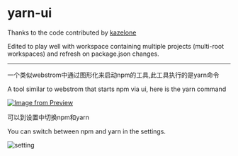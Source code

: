 # yarn-ui

Thanks to the code contributed by [kazelone](https://github.com/kazelone/yarn-ui)

Edited to play well with workspace containing multiple projects (multi-root workspaces) and refresh on package.json changes.

---

一个类似webstrom中通过图形化来启动npm的工具,此工具执行的是yarn命令

A tool similar to webstrom that starts npm via ui, here is the yarn command

[![Image from Preview](https://i.loli.net/2019/07/07/5d20d69d4e47a69395.png)](https://i.loli.net/2019/07/07/5d20d69d4e47a69395.png)

可以到设置中切换npm和yarn

You can switch between npm and yarn in the settings.

![setting](https://i.loli.net/2019/07/08/5d22a41ae7d6286449.png)
